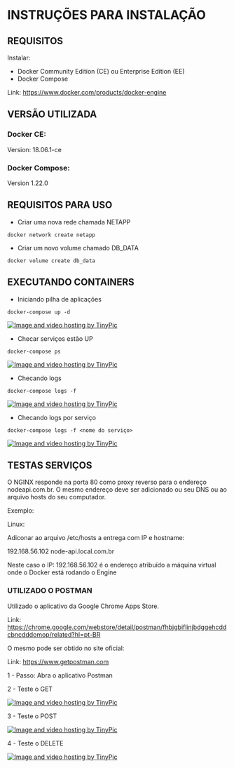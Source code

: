 # INSTRUÇÕES PARA INSTALAÇÃO

## REQUISITOS

Instalar:
- Docker Community Edition (CE) ou Enterprise Edition (EE)
- Docker Compose

Link: https://www.docker.com/products/docker-engine

## VERSÃO UTILIZADA

### Docker CE:

 Version: 18.06.1-ce

### Docker Compose:

Version 1.22.0

## REQUISITOS PARA USO

- Criar uma nova rede chamada NETAPP

```
docker network create netapp
```

- Criar um novo volume chamado DB_DATA

```
docker volume create db_data
```

## EXECUTANDO CONTAINERS

- Iniciando pilha de aplicações

```
docker-compose up -d
```
<a href="http://tinypic.com?ref=2yu0f49" target="_blank"><img src="http://i68.tinypic.com/2yu0f49.png" border="0" alt="Image and video hosting by TinyPic"></a>

- Checar serviços estão UP

```
docker-compose ps
```

<a href="http://tinypic.com?ref=16k7rma" target="_blank"><img src="http://i68.tinypic.com/16k7rma.png" border="0" alt="Image and video hosting by TinyPic"></a>

- Checando logs

```
docker-compose logs -f
```

<a href="http://tinypic.com?ref=2iac4eh" target="_blank"><img src="http://i63.tinypic.com/2iac4eh.png" border="0" alt="Image and video hosting by TinyPic"></a>

- Checando logs por serviço

```
docker-compose logs -f <nome do serviço>
```
<a href="http://tinypic.com?ref=30xitmo" target="_blank"><img src="http://i63.tinypic.com/30xitmo.png" border="0" alt="Image and video hosting by TinyPic"></a>


## TESTAS SERVIÇOS

O NGINX responde na porta 80 como proxy reverso para o endereço nodeapi.com.br. O mesmo endereço deve ser adicionado ou seu DNS ou ao arquivo hosts do seu computador.

Exemplo:

Linux:

Adiconar ao arquivo /etc/hosts a entrega com IP e hostname:

192.168.56.102  node-api.local.com.br

Neste caso o IP: 192.168.56.102 é o endereço atribuído a máquina virtual onde o Docker está rodando o Engine
### UTILIZADO O POSTMAN

Utilizado o aplicativo da Google Chrome Apps Store.

Link: https://chrome.google.com/webstore/detail/postman/fhbjgbiflinjbdggehcddcbncdddomop/related?hl=pt-BR

O mesmo pode ser obtido no site oficial:

Link: https://www.getpostman.com

1 - Passo: Abra o aplicativo Postman

2 - Teste o GET

<a href="http://tinypic.com?ref=2dkilpd" target="_blank"><img src="http://i65.tinypic.com/2dkilpd.jpg" border="0" alt="Image and video hosting by TinyPic"></a>

3 - Teste o POST

<a href="http://tinypic.com?ref=2d6uzdc" target="_blank"><img src="http://i64.tinypic.com/2d6uzdc.png" border="0" alt="Image and video hosting by TinyPic"></a>

4 - Teste o DELETE

<a href="http://tinypic.com?ref=29x8508" target="_blank"><img src="http://i66.tinypic.com/29x8508.png" border="0" alt="Image and video hosting by TinyPic"></a>
